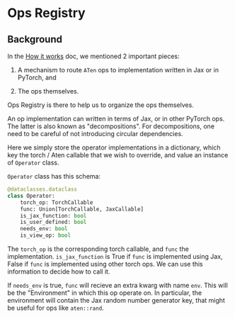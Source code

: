# Ops Registry

## Background

In the [How it works](how_it_works.md) doc, we mentioned 2 important pieces:

1. A mechanism to route `ATen` ops to implementation written in
   Jax or in PyTorch, and

2. The ops themselves.


Ops Registry is there to help us to organize the ops themselves.

An op implementation can written in terms of Jax, or in other PyTorch ops.
The latter is also known as "decompositions". For decompositions, 
one need to be careful of not introducing circular dependencies.

Here we simply store the operator implementations in a dictionary,
which key the torch / Aten callable that we wish to override, and
value an instance of `Operator` class.

`Operator` class has this schema:

```python
@dataclasses.dataclass
class Operator:
    torch_op: TorchCallable
    func: Union[TorchCallable, JaxCallable]
    is_jax_function: bool
    is_user_defined: bool
    needs_env: bool
    is_view_op: bool
```

The `torch_op` is the corresponding torch callable, and `func` the implementation. `is_jax_function` is True if `func` is implemented using Jax, False if `func` is implemented using other torch ops. We can use this information to decide how to call it.

If `needs_env` is true, `func` will recieve an extra kwarg with name `env`.
This will be the "Environment" in which this op operate on. In particular, 
the environment will contain the Jax random number generator key, that might be useful for ops like `aten::rand`.

